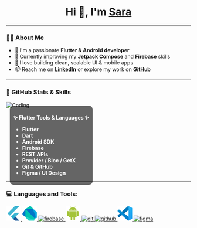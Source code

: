 <h1 align="center">Hi 👋, I'm <a href="https://github.com/Sara-Waleed" target="blank">Sara</a></h1>

---

### 👩‍💻 About Me

- 🔭 I'm a passionate **Flutter & Android developer**  
- 🌱 Currently improving my **Jetpack Compose** and **Firebase** skills  
- 🚀 I love building clean, scalable UI & mobile apps  
- 📫 Reach me on **[LinkedIn](https://www.linkedin.com/in/sara-waleed)** or explore my work on **[GitHub](https://github.com/Sara-Waleed)**

---

### 🚀 GitHub Stats & Skills

<p align="left">
  
  <div style="display: inline-block; position: relative; width: 300px; height: 200px;">
    <img align="right" alt="Coding" width="300" height="200" src="https://i.pinimg.com/originals/8b/35/fe/8b35fef55fba1a201c9c7a11d3ec3d64.gif" />
    <div align="left" style="position: absolute; top: 10px; left: 10px; color: white; font-weight: bold; background-color: rgba(0,0,0,0.6); padding: 10px; border-radius: 10px;">
      <p>✨ Flutter Tools & Languages ✨</p>
      <ul>
        <li>Flutter</li>
        <li>Dart</li>
        <li>Android SDK</li>
        <li>Firebase</li>
        <li>REST APIs</li>
        <li>Provider / Bloc / GetX</li>
        <li>Git & GitHub</li>
        <li>Figma / UI Design</li>
      </ul>
    </div>
  </div>
</p>

---

### 💻 Languages and Tools:

<p align="left">
  <a href="https://flutter.dev" target="_blank"> <img src="https://raw.githubusercontent.com/devicons/devicon/master/icons/flutter/flutter-original.svg" alt="flutter" width="40" height="40"/> </a>
  <a href="https://dart.dev" target="_blank"> <img src="https://raw.githubusercontent.com/devicons/devicon/master/icons/dart/dart-original.svg" alt="dart" width="40" height="40"/> </a>
  <a href="https://firebase.google.com/" target="_blank"> <img src="https://www.vectorlogo.zone/logos/firebase/firebase-icon.svg" alt="firebase" width="40" height="40"/> </a>
  <a href="https://developer.android.com" target="_blank"> <img src="https://raw.githubusercontent.com/devicons/devicon/master/icons/android/android-original.svg" alt="android" width="40" height="40"/> </a>
  <a href="https://git-scm.com/" target="_blank"> <img src="https://www.vectorlogo.zone/logos/git-scm/git-scm-icon.svg" alt="git" width="40" height="40"/> </a>
  <a href="https://github.com/" target="_blank"> <img src="https://cdn-icons-png.flaticon.com/512/25/25231.png" alt="github" width="40" height="40"/> </a>
  <a href="https://code.visualstudio.com/" target="_blank"> <img src="https://raw.githubusercontent.com/devicons/devicon/master/icons/vscode/vscode-original.svg" alt="vscode" width="40" height="40"/> </a>
  <a href="https://figma.com/" target="_blank"> <img src="https://www.vectorlogo.zone/logos/figma/figma-icon.svg" alt="figma" width="40" height="40"/> </a>
</p>

